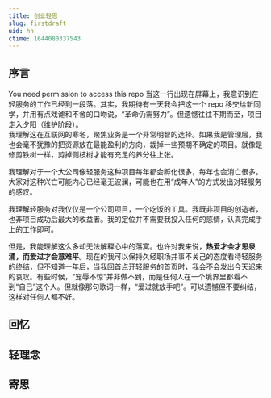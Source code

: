 ```yaml
---
title: 创业轻思
slug: firstdraft
uid: hh
ctime: 1644080337543
---
```


## 序言

You need permission to access this repo 当这一行出现在屏幕上，我意识到在轻服务的工作已经到一段落。其实，我期待有一天我会把这一个 repo 移交给新同学，并用有点戏谑和不舍的口吻说，“革命仍需努力”。但遗憾往往不期而至，项目走入夕阳（维护阶段）。
<br />
我理解这在互联网的寒冬，聚焦业务是一个非常明智的选择。如果我是管理层，我也会毫不犹豫的把资源放在最能盈利的方向，裁掉一些预期不确定的项目。就像是修剪铁树一样，剪掉侧枝树才能有充足的养分往上张。

我理解对于一个大公司像轻服务这种项目每年都会孵化很多，每年也会消亡很多。大家对这种兴亡可能内心已经毫无波澜，可能也在用“成年人”的方式发出对轻服务的感叹。

我理解轻服务对我仅仅是一个公司项目，一个吃饭的工具。我既非项目的创造者，也非项目成功后最大的收益者。我的定位并不需要我投入任何的感情，认真完成手上的工作即可。

但是，我能理解这么多却无法解释心中的落寞。也许对我来说，**热爱才会才思泉涌，而爱过才会意难平**。现在的我可以保持久经职场并事不关己的态度看待轻服务的终结，但不知道一年后，当我回首点开轻服务的首页时，我会不会发出今天迟来的哀叹。有些时候，“宠辱不惊”并非做不到，而是任何人在一个境界里都看不到“自己”这个人。但就像那句歌词一样，“爱过就放手吧”。可以遗憾但不要纠结，这样对任何人都不好。

## 回忆

## 轻理念

## 寄思